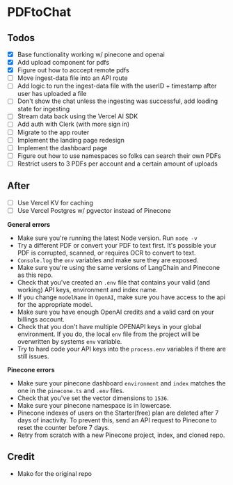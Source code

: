# PDFtoChat

## Todos

- [x] Base functionality working w/ pinecone and openai
- [x] Add upload component for pdfs
- [x] Figure out how to acccept remote pdfs
- [ ] Move ingest-data file into an API route
- [ ] Add logic to run the ingest-data file with the userID + timestamp after user has uploaded a file
- [ ] Don't show the chat unless the ingesting was successful, add loading state for ingesting
- [ ] Stream data back using the Vercel AI SDK
- [ ] Add auth with Clerk (with more sign in)
- [ ] Migrate to the app router
- [ ] Implement the landing page redesign
- [ ] Implement the dashboard page
- [ ] Figure out how to use namespaces so folks can search their own PDFs
- [ ] Restrict users to 3 PDFs per account and a certain amount of uploads

## After

- [ ] Use Vercel KV for caching
- [ ] Use Vercel Postgres w/ pgvector instead of Pinecone

**General errors**

- Make sure you're running the latest Node version. Run `node -v`
- Try a different PDF or convert your PDF to text first. It's possible your PDF is corrupted, scanned, or requires OCR to convert to text.
- `Console.log` the `env` variables and make sure they are exposed.
- Make sure you're using the same versions of LangChain and Pinecone as this repo.
- Check that you've created an `.env` file that contains your valid (and working) API keys, environment and index name.
- If you change `modelName` in `OpenAI`, make sure you have access to the api for the appropriate model.
- Make sure you have enough OpenAI credits and a valid card on your billings account.
- Check that you don't have multiple OPENAPI keys in your global environment. If you do, the local `env` file from the project will be overwritten by systems `env` variable.
- Try to hard code your API keys into the `process.env` variables if there are still issues.

**Pinecone errors**

- Make sure your pinecone dashboard `environment` and `index` matches the one in the `pinecone.ts` and `.env` files.
- Check that you've set the vector dimensions to `1536`.
- Make sure your pinecone namespace is in lowercase.
- Pinecone indexes of users on the Starter(free) plan are deleted after 7 days of inactivity. To prevent this, send an API request to Pinecone to reset the counter before 7 days.
- Retry from scratch with a new Pinecone project, index, and cloned repo.

## Credit

- Mako for the original repo

